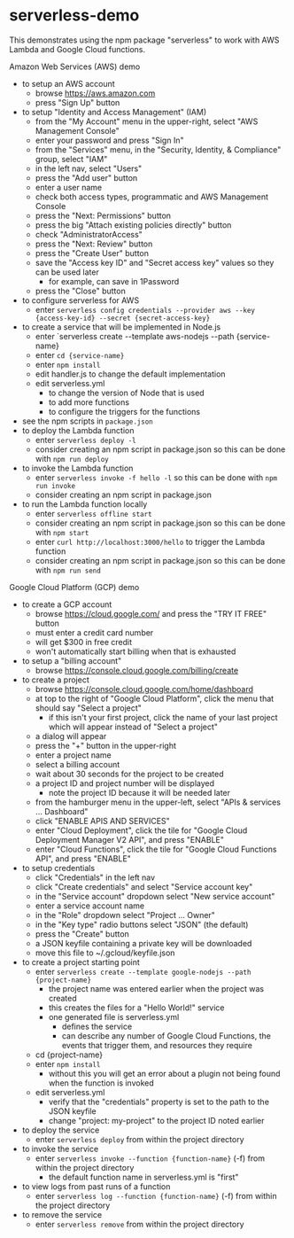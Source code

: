 # serverless-demo
This demonstrates using the npm package "serverless"
to work with AWS Lambda and Google Cloud functions.

Amazon Web Services (AWS) demo
- to setup an AWS account
  * browse https://aws.amazon.com
  * press "Sign Up" button
- to setup "Identity and Access Management" (IAM)
  * from the "My Account" menu in the upper-right,
    select "AWS Management Console"
  * enter your password and press "Sign In"
  * from the "Services" menu,
    in the "Security, Identity, & Compliance" group,
    select "IAM"
  * in the left nav, select "Users"
  * press the "Add user" button
  * enter a user name
  * check both access types, programmatic and AWS Management Console
  * press the "Next: Permissions" button
  * press the big "Attach existing policies directly" button
  * check "AdministratorAccess"
  * press the "Next: Review" button
  * press the "Create User" button
  * save the "Access key ID" and "Secret access key" values
    so they can be used later
    - for example, can save in 1Password
  * press the "Close" button
- to configure serverless for AWS
  * enter `serverless config credentials --provider aws --key {access-key-id} --secret {secret-access-key}`
- to create a service that will be implemented in Node.js
  * enter `serverless create --template aws-nodejs --path {service-name}
  * enter `cd {service-name}`
  * enter `npm install`
  * edit handler.js to change the default implementation
  * edit serverless.yml
    - to change the version of Node that is used
    - to add more functions
    - to configure the triggers for the functions
- see the npm scripts in `package.json`
- to deploy the Lambda function
  * enter `serverless deploy -l`
  * consider creating an npm script in package.json
    so this can be done with `npm run deploy`
- to invoke the Lambda function
  * enter `serverless invoke -f hello -l`
    so this can be done with `npm run invoke`
  * consider creating an npm script in package.json
- to run the Lambda function locally
  * enter `serverless offline start`
  * consider creating an npm script in package.json
    so this can be done with `npm start`
  * enter `curl http://localhost:3000/hello` to trigger the Lambda function
  * consider creating an npm script in package.json
    so this can be done with `npm run send`

Google Cloud Platform (GCP) demo
- to create a GCP account
  * browse https://cloud.google.com/ and press the "TRY IT FREE" button
  * must enter a credit card number
  * will get $300 in free credit
  * won't automatically start billing when that is exhausted
- to setup a "billing account"
  * browse https://console.cloud.google.com/billing/create
- to create a project
  * browse https://console.cloud.google.com/home/dashboard
  * at top to the right of "Google Cloud Platform",
    click the menu that should say "Select a project"
    - if this isn't your first project, click the name of your last project
      which will appear instead of "Select a project"
  * a dialog will appear
  * press the "+" button in the upper-right
  * enter a project name
  * select a billing account
  * wait about 30 seconds for the project to be created
  * a project ID and project number will be displayed
    - note the project ID because it will be needed later
  * from the hamburger menu in the upper-left,
    select "APIs & services ... Dashboard"
  * click "ENABLE APIS AND SERVICES"
  * enter "Cloud Deployment", click the tile for
    "Google Cloud Deployment Manager V2 API", and press "ENABLE"
  * enter "Cloud Functions", click the tile for
    "Google Cloud Functions API", and press "ENABLE"
- to setup credentials
  * click "Credentials" in the left nav
  * click "Create credentials" and select "Service account key"
  * in the "Service account" dropdown select "New service account"
  * enter a service account name
  * in the "Role" dropdown select "Project ... Owner"
  * in the "Key type" radio buttons select "JSON" (the default)
  * press the "Create" button
  * a JSON keyfile containing a private key will be downloaded
  * move this file to ~/.gcloud/keyfile.json
- to create a project starting point
  * enter `serverless create --template google-nodejs --path {project-name}`
    - the project name was entered earlier when the project was created
    - this creates the files for a "Hello World!" service
    - one generated file is serverless.yml
      * defines the service
      * can describe any number of Google Cloud Functions,
        the events that trigger them,
        and resources they require
  * cd {project-name}
  * enter `npm install`
    - without this you will get an error about a plugin not being found
      when the function is invoked
  * edit serverless.yml
    - verify that the "credentials" property is
      set to the path to the JSON keyfile
    - change "project: my-project" to the project ID noted earlier
- to deploy the service
  * enter `serverless deploy`
    from within the project directory
- to invoke the service
  * enter `serverless invoke --function {function-name}` (-f)
    from within the project directory
    - the default function name in serverless.yml is "first"
- to view logs from past runs of a function
  * enter `serverless log --function {function-name}` (-f)
    from within the project directory
- to remove the service
  * enter `serverless remove`
    from within the project directory
